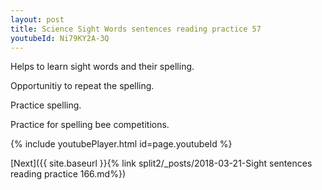 ```yaml
---
layout: post
title: Science Sight Words sentences reading practice 57
youtubeId: Ni79KY2A-3Q
---
```

 
 
Helps to learn sight words and their spelling.

Opportunitiy to repeat the spelling. 

Practice spelling. 
 
Practice for spelling bee competitions. 
 
{% include youtubePlayer.html id=page.youtubeId %}
 
 

[Next]({{ site.baseurl }}{% link  split2/_posts/2018-03-21-Sight sentences reading practice 166.md%})
 
